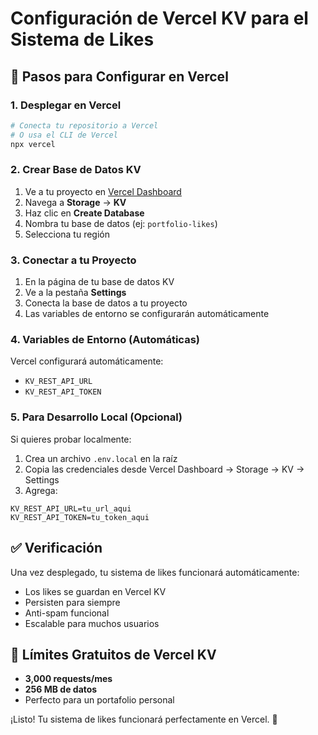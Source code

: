 # Configuración de Vercel KV para el Sistema de Likes

## 🚀 Pasos para Configurar en Vercel

### 1. Desplegar en Vercel
```bash
# Conecta tu repositorio a Vercel
# O usa el CLI de Vercel
npx vercel
```

### 2. Crear Base de Datos KV
1. Ve a tu proyecto en [Vercel Dashboard](https://vercel.com/dashboard)
2. Navega a **Storage** → **KV**
3. Haz clic en **Create Database**
4. Nombra tu base de datos (ej: `portfolio-likes`)
5. Selecciona tu región

### 3. Conectar a tu Proyecto
1. En la página de tu base de datos KV
2. Ve a la pestaña **Settings**
3. Conecta la base de datos a tu proyecto
4. Las variables de entorno se configurarán automáticamente

### 4. Variables de Entorno (Automáticas)
Vercel configurará automáticamente:
- `KV_REST_API_URL`
- `KV_REST_API_TOKEN`

### 5. Para Desarrollo Local (Opcional)
Si quieres probar localmente:

1. Crea un archivo `.env.local` en la raíz
2. Copia las credenciales desde Vercel Dashboard → Storage → KV → Settings
3. Agrega:
```env
KV_REST_API_URL=tu_url_aqui
KV_REST_API_TOKEN=tu_token_aqui
```

## ✅ Verificación
Una vez desplegado, tu sistema de likes funcionará automáticamente:
- Los likes se guardan en Vercel KV
- Persisten para siempre
- Anti-spam funcional
- Escalable para muchos usuarios

## 🔧 Límites Gratuitos de Vercel KV
- **3,000 requests/mes**
- **256 MB de datos**
- Perfecto para un portafolio personal

¡Listo! Tu sistema de likes funcionará perfectamente en Vercel. 🎉 